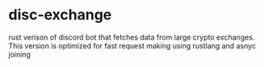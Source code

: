 # disc-exchange

rust verison of discord bot that fetches data from large crypto exchanges. This version is optimized for fast request making using rustlang and asnyc joining
